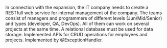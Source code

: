 In connection with the expansion, the IT company needs to create a RESTfull web service for internal management of the company. The teams consist of managers and programmers of different levels (Jun/Mid/Senior) and types (developer, QA, DevOps). All of them can work on several projects at the same time. A relational database must be used for data storage.
Implemented APIs for CRUD operations for employees and projects.
Implemented by @ExceptionHandler.

